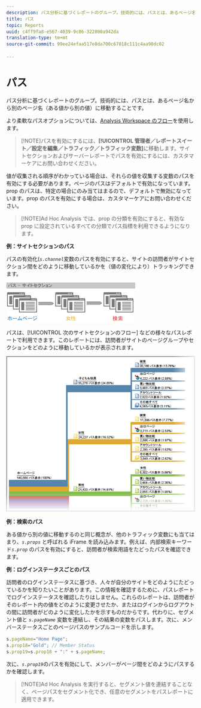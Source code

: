 ```yaml
---
description: パス分析に基づくレポートのグループ。技術的には、パスとは、あるページ名から別のページ名（ある値から別の値）に移動することです。
title: パス
topic: Reports
uuid: c4ff9fa8-e567-4039-9c86-322800a942da
translation-type: tm+mt
source-git-commit: 99ee24efaa517e8da700c67818c111c4aa90dc02

---
```



# パス

パス分析に基づくレポートのグループ。技術的には、パスとは、あるページ名から別のページ名（ある値から別の値）に移動することです。

より柔軟なパスオプションについては、[Analysis Workspace のフロー](https://marketing.adobe.com/resources/help/en_US/analytics/analysis-workspace/flow.html)を使用します。

> [!NOTE]パスを有効にするには、**[!UICONTROL 管理者／レポートスイート／設定を編集／トラフィック／トラフィック変数]**&#x200B;に移動します。サイトセクションおよびサーバーレポートでパスを有効にするには、カスタマーケアにお問い合わせください。

値が収集される順序がわかっている場合は、それらの値を収集する変数のパスを有効にする必要があります。ページのパスはデフォルトで有効になっています。prop のパスは、特定の場合にのみ当てはまるので、デフォルトで無効になっています。prop のパスを有効にする場合は、カスタマーケアにお問い合わせください。

> [!NOTE]Ad Hoc Analysis では、prop の分類を有効にすると、有効な prop に設定されているすべての分類でパス指標を利用できるようになります。

**例：サイトセクションのパス**

パスの有効化(*`s.channel`*&#x200B;変数のパスを有効にすると、サイトの訪問者がサイトセクション間をどのように移動しているかを（値の変化により）トラッキングできます。

![](assets/path_sections.png)

パスは、[!UICONTROL 次のサイトセクションのフロー] などの様々なパスレポートで利用できます。このレポートには、訪問者がサイトのページグループやセクションをどのように移動しているかが表示されます。

![](assets/paths_report.png)

**例：検索のパス**

ある値から別の値に移動するのと同じ概念が、他のトラフィック変数にも当てはまり、*`s.props`* と呼ばれる iFrame を読み込みます。例えば、内部検索キーワード&#x200B;*`s.prop`* のパスを有効にすると、訪問者が検索用語をたどったパスを確認できます。

**例：ログインステータスごとのパス**

訪問者のログインステータスに基づき、人々が自分のサイトをどのようにたどっているかを知りたいことがあります。この情報を確認するために、パスレポートでログインステータスを確認したりはしません。これらのレポートは、訪問者がそのレポート内の値をどのように変更させたか、またはログインからログアウトの間に訪問者がどのように変化したかを示すものだからです。代わりに、セグメント値と  *`s.pageName`* 変数を連結し、その結果の変数をパスします。次に、メンバーステータスごとのページパスのサンプルコードを示します。

```js
s.pageName="Home Page"; 
s.prop18="Gold"; // Member Status 
s.prop19=s.prop18 + ":" + s.pageName;
```

次に、*`s.prop19`*&#x200B;のパスを有効にして、メンバーがページ間をどのようにパスするかを確認します。

> [!NOTE]Ad Hoc Analysis を実行すると、セグメント値を連結することなく、ページパスをセグメント化でき、任意のセグメントをパスレポートに適用できます。

